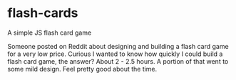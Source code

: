 # flash-cards
A simple JS flash card game

Someone posted on Reddit about designing and building a flash card game for a very low price. Curious I wanted to know how quickly I could build a flash card game, the answer? About 2 - 2.5 hours. A portion of that went to some mild design. Feel pretty good about the time.